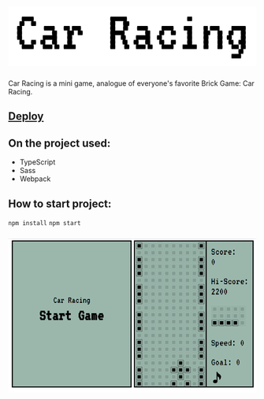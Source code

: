# ![image](./src/assets/img/logo-readme.png)
Car Racing is a mini game, analogue of everyone's favorite Brick Game: Car Racing.

## [Deploy](https://car-racing-maxvvellh0use.netlify.app)

## On the project used:

- TypeScript
- Sass
- Webpack

## How to start project: 

`npm install`
`npm start`

### ![image](./src/assets/img/screen-app.png)

